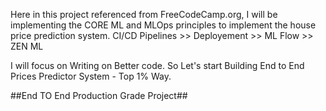 Here in this project referenced from FreeCodeCamp.org, I will be implementing the CORE ML and MLOps principles to implement the house price prediction system.
CI/CD Pipelines >> Deployement >> ML Flow >> ZEN ML

I will focus on Writing on Better code.
So Let's start Building End to End Prices Predictor System - Top 1% Way.

##End TO End Production Grade Project##
